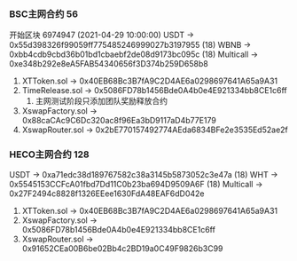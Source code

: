 ### BSC主网合约 56
开始区块 6974947 (2021-04-29 10:00:00)
USDT -> 0x55d398326f99059ff775485246999027b3197955 (18)
WBNB -> 0xbb4cdb9cbd36b01bd1cbaebf2de08d9173bc095c (18)
Multicall -> 0xe348b292e8eA5FAB54340656f3D374b259D658b8
1. XTToken.sol -> 0x40EB68Bc3B7fA9C2D4AE6a0298697641A65a9A31
2. TimeRelease.sol -> 0x5086FD78b1456Bde0A4b0e4E921334bb8CE1c6ff
    1. 主网测试阶段只添加团队奖励释放合约
3. XswapFactory.sol -> 0x88caCAc9C6Dc320ac8f96Ea3bD9117aD4b77E179
4. XswapRouter.sol -> 0x2bE770157492774AEda6834BFe2e3535Ed52ae2f

### HECO主网合约 128
USDT -> 0xa71edc38d189767582c38a3145b5873052c3e47a (18)
WHT -> 0x5545153CCFcA01fbd7Dd11C0b23ba694D9509A6F (18)
Multicall -> 0x27F2494c8828f1326EEee1630FdA48EAF6dD042e
1. XTToken.sol -> 0x40EB68Bc3B7fA9C2D4AE6a0298697641A65a9A31
3. XswapFactory.sol -> 0x5086FD78b1456Bde0A4b0e4E921334bb8CE1c6ff
4. XswapRouter.sol -> 0x91652CEa00B6be02Bb4c2BD19a0C49F9826b3C99
